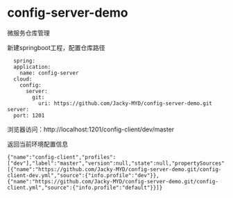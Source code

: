 # config-server-demo
微服务仓库管理

新建springboot工程，配置仓库路径
```
  spring:
  application:
    name: config-server
  cloud:
    config:
      server:
        git:
          uri: https://github.com/Jacky-MYD/config-server-demo.git
server:
  port: 1201
```
浏览器访问：http://localhost:1201/config-client/dev/master
  
  返回当前环境配置信息
  ```
  {"name":"config-client","profiles":["dev"],"label":"master","version":null,"state":null,"propertySources":[{"name":"https://github.com/Jacky-MYD/config-server-demo.git/config-client-dev.yml","source":{"info.profile":"dev"}},{"name":"https://github.com/Jacky-MYD/config-server-demo.git/config-client.yml","source":{"info.profile":"default"}}]}
  ```
